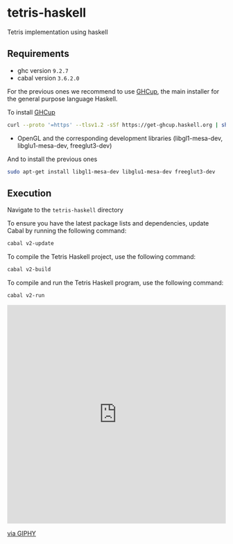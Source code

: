 # tetris-haskell
Tetris implementation using haskell

## Requirements

- ghc version `9.2.7`
- cabal version `3.6.2.0`

For the previous ones we recommend to use [GHCup](https://www.haskell.org/ghcup/),
the main installer for the general purpose language Haskell.

To install [GHCup](https://www.haskell.org/ghcup/) 

```bash
curl --proto '=https' --tlsv1.2 -sSf https://get-ghcup.haskell.org | sh
```
- OpenGL and the corresponding development libraries (libgl1-mesa-dev, libglu1-mesa-dev, freeglut3-dev)

And to install the previous ones

```bash
sudo apt-get install libgl1-mesa-dev libglu1-mesa-dev freeglut3-dev
```

## Execution

Navigate to the `tetris-haskell` directory

To ensure you have the latest package lists and dependencies, update 
Cabal by running the following command:

```bash
cabal v2-update
```

To compile the Tetris Haskell project, use the following command:

```bash
cabal v2-build
```

To compile and run the Tetris Haskell program, use the following command:

```bash
cabal v2-run
```

<div style="width:100%;height:0;padding-bottom:100%;position:relative;"><iframe src="https://giphy.com/embed/hyR1Qts6KKqlgcCgwf" width="100%" height="100%" style="position:absolute" frameBorder="0" class="giphy-embed" allowFullScreen></iframe></div><p><a href="https://giphy.com/gifs/hyR1Qts6KKqlgcCgwf">via GIPHY</a></p>
